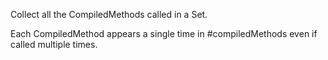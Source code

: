 Collect all the CompiledMethods called in a Set.

Each CompiledMethod appears a single time in #compiledMethods even if called multiple times.